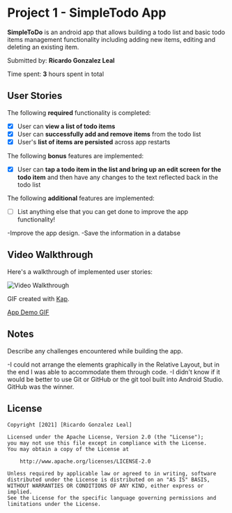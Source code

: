 # Project 1 - SimpleTodo App

**SimpleToDo** is an android app that allows building a todo list and basic todo items management functionality including adding new items, editing and deleting an existing item.

Submitted by: **Ricardo Gonzalez Leal**

Time spent: **3** hours spent in total

## User Stories

The following **required** functionality is completed:

* [X] User can **view a list of todo items**
* [X] User can **successfully add and remove items** from the todo list
* [X] User's **list of items are persisted** across app restarts

The following **bonus** features are implemented:

* [X] User can **tap a todo item in the list and bring up an edit screen for the todo item** and then have any changes to the text reflected back in the todo list

The following **additional** features are implemented:

* [ ] List anything else that you can get done to improve the app functionality!

-Improve the app design. 
-Save the information in a databse


## Video Walkthrough

Here's a walkthrough of implemented user stories:

<img src='http://i.imgur.com/link/to/your/gif/file.gif' title='Video Walkthrough' width='' alt='Video Walkthrough' />

GIF created with [Kap](https://getkap.co/).

[App Demo GIF](screenshots/appdemo.gif)
## Notes

Describe any challenges encountered while building the app.

-I could not arrange the elements graphically in the Relative Layout, but in the end I was able to accommodate them through code.
-I didn't know if it would be better to use Git or GitHub or the git tool built into Android Studio. GitHub was the winner.


## License

    Copyright [2021] [Ricardo Gonzalez Leal]

    Licensed under the Apache License, Version 2.0 (the "License");
    you may not use this file except in compliance with the License.
    You may obtain a copy of the License at

        http://www.apache.org/licenses/LICENSE-2.0

    Unless required by applicable law or agreed to in writing, software
    distributed under the License is distributed on an "AS IS" BASIS,
    WITHOUT WARRANTIES OR CONDITIONS OF ANY KIND, either express or implied.
    See the License for the specific language governing permissions and
    limitations under the License.
